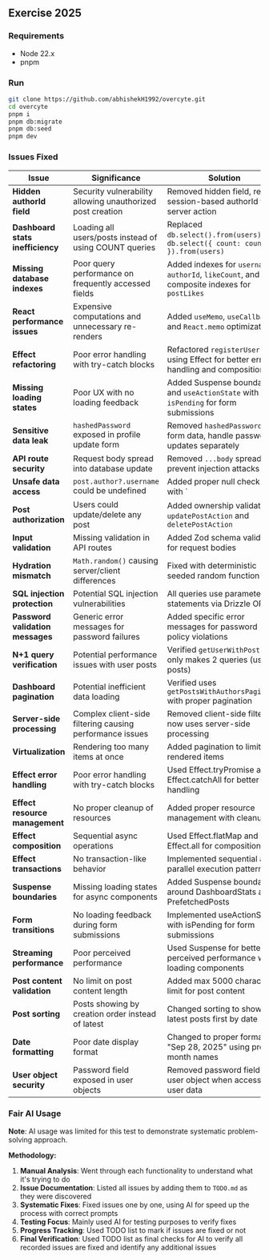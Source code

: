 ## Exercise 2025

### Requirements

- Node 22.x
- pnpm

### Run

```bash
git clone https://github.com/abhishekH1992/overcyte.git
cd overcyte
pnpm i
pnpm db:migrate
pnpm db:seed
pnpm dev
```

### Issues Fixed

| Issue | Significance | Solution |
|-------|-------------|----------|
| **Hidden authorId field** | Security vulnerability allowing unauthorized post creation | Removed hidden field, rely on session-based authorId from server action |
| **Dashboard stats inefficiency** | Loading all users/posts instead of using COUNT queries | Replaced `db.select().from(users)` with `db.select({ count: count() }).from(users)` |
| **Missing database indexes** | Poor query performance on frequently accessed fields | Added indexes for `username`, `authorId`, `likeCount`, and composite indexes for `postLikes` |
| **React performance issues** | Expensive computations and unnecessary re-renders | Added `useMemo`, `useCallback`, and `React.memo` optimizations |
| **Effect refactoring** | Poor error handling with try-catch blocks | Refactored `registerUser` using Effect for better error handling and composition |
| **Missing loading states** | Poor UX with no loading feedback | Added Suspense boundaries and `useActionState` with `isPending` for form submissions |
| **Sensitive data leak** | `hashedPassword` exposed in profile update form | Removed `hashedPassword` from form data, handle password updates separately |
| **API route security** | Request body spread into database update | Removed `...body` spread to prevent injection attacks |
| **Unsafe data access** | `post.author?.username` could be undefined | Added proper null checking with `|| false` fallback |
| **Post authorization** | Users could update/delete any post | Added ownership validation in `updatePostAction` and `deletePostAction` |
| **Input validation** | Missing validation in API routes | Added Zod schema validation for request bodies |
| **Hydration mismatch** | `Math.random()` causing server/client differences | Fixed with deterministic seeded random function |
| **SQL injection protection** | Potential SQL injection vulnerabilities | All queries use parameterized statements via Drizzle ORM |
| **Password validation messages** | Generic error messages for password failures | Added specific error messages for password policy violations |
| **N+1 query verification** | Potential performance issues with user posts | Verified `getUserWithPosts` only makes 2 queries (user + posts) |
| **Dashboard pagination** | Potential inefficient data loading | Verified uses `getPostsWithAuthorsPaginated` with proper pagination |
| **Server-side processing** | Complex client-side filtering causing performance issues | Removed client-side filtering, now uses server-side processing |
| **Virtualization** | Rendering too many items at once | Added pagination to limit rendered items |
| **Effect error handling** | Poor error handling with try-catch blocks | Used Effect.tryPromise and Effect.catchAll for better error handling |
| **Effect resource management** | No proper cleanup of resources | Added proper resource management with cleanup |
| **Effect composition** | Sequential async operations | Used Effect.flatMap and Effect.all for composition |
| **Effect transactions** | No transaction-like behavior | Implemented sequential and parallel execution patterns |
| **Suspense boundaries** | Missing loading states for async components | Added Suspense boundaries around DashboardStats and PrefetchedPosts |
| **Form transitions** | No loading feedback during form submissions | Implemented useActionState with isPending for form submissions |
| **Streaming performance** | Poor perceived performance | Used Suspense for better perceived performance with loading components |
| **Post content validation** | No limit on post content length | Added max 5000 character limit for post content |
| **Post sorting** | Posts showing by creation order instead of latest | Changed sorting to show latest posts first by date |
| **Date formatting** | Poor date display format | Changed to proper format like "Sep 28, 2025" using proper month names |
| **User object security** | Password field exposed in user objects | Removed password field from user object when accessing user data |

### Fair AI Usage

**Note**: AI usage was limited for this test to demonstrate systematic problem-solving approach.

**Methodology:**

1. **Manual Analysis**: Went through each functionality to understand what it's trying to do
2. **Issue Documentation**: Listed all issues by adding them to `TODO.md` as they were discovered
3. **Systematic Fixes**: Fixed issues one by one, using AI for speed up the process with correct prompts
4. **Testing Focus**: Mainly used AI for testing purposes to verify fixes
5. **Progress Tracking**: Used TODO list to mark if issues are fixed or not
6. **Final Verification**: Used TODO list as final checks for AI to verify all recorded issues are fixed and identify any additional issues